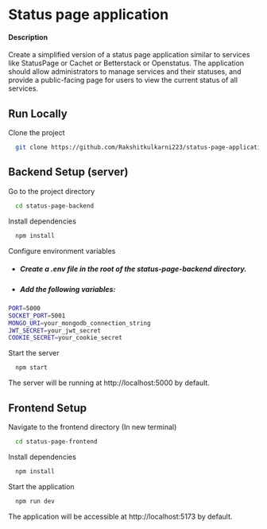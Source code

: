 
# Status page application

#### Description
Create a simplified version of a status page application similar to services like StatusPage or
Cachet or Betterstack or Openstatus. The application should allow administrators to manage
services and their statuses, and provide a public-facing page for users to view the current status
of all services.
## Run Locally

Clone the project

```bash
  git clone https://github.com/Rakshitkulkarni223/status-page-application.git
```

## Backend Setup (server)


Go to the project directory

```bash
  cd status-page-backend
```

Install dependencies

```bash
  npm install
```

Configure environment variables

- ##### Create a ***.env*** file in the root of the ***status-page-backend*** directory.

- ##### Add the following variables:

```bash
PORT=5000
SOCKET_PORT=5001
MONGO_URI=your_mongodb_connection_string
JWT_SECRET=your_jwt_secret
COOKIE_SECRET=your_cookie_secret
```

Start the server

```bash
  npm start
```

The server will be running at http://localhost:5000 by default.

## Frontend Setup

Navigate to the frontend directory (In new terminal)

```bash
  cd status-page-frontend
```

Install dependencies

```bash
  npm install
```

Start the application

```bash
  npm run dev
```

The application will be accessible at http://localhost:5173 by default.